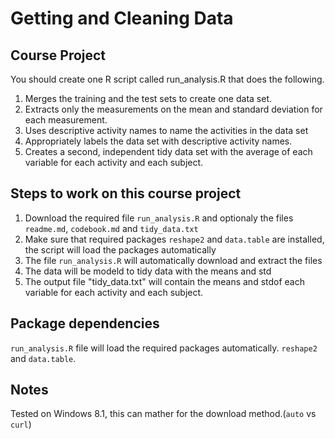 # Getting and Cleaning Data

## Course Project

You should create one R script called run_analysis.R that does the following.

1. Merges the training and the test sets to create one data set.
2. Extracts only the measurements on the mean and standard deviation for each measurement.
3. Uses descriptive activity names to name the activities in the data set
4. Appropriately labels the data set with descriptive activity names.
5. Creates a second, independent tidy data set with the average of each variable for each activity and each subject.


## Steps to work on this course project


1. Download the  required file ```run_analysis.R``` and optionaly the files ```readme.md```, ```codebook.md``` and ```tidy_data.txt```
2. Make sure that required packages ```reshape2``` and ```data.table``` are installed, the script will load the packages  automatically
3. The file ```run_analysis.R``` will automatically download and extract the files
4. The data will be modeld to tidy data with the means and std
5. The output file "tidy_data.txt" will contain the means and stdof each variable for each activity and each subject.

## Package dependencies 

```run_analysis.R``` file will load the required packages automatically. ```reshape2``` and ```data.table```. 

## Notes

Tested on Windows 8.1, this can mather for the download method.(```auto``` vs ```curl```)
